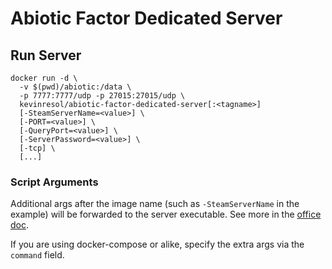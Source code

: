 # Abiotic Factor Dedicated Server

## Run Server

```
docker run -d \
  -v $(pwd)/abiotic:/data \
  -p 7777:7777/udp -p 27015:27015/udp \
  kevinresol/abiotic-factor-dedicated-server[:<tagname>]
  [-SteamServerName=<value>] \
  [-PORT=<value>] \
  [-QueryPort=<value>] \
  [-ServerPassword=<value>] \
  [-tcp] \
  [...]
```

### Script Arguments

Additional args after the image name (such as `-SteamServerName` in the example) will be forwarded to the server executable. See more in the [office doc](https://github.com/DFJacob/AbioticFactorDedicatedServer/wiki/Guide-%E2%80%90-Quickstart).

If you are using docker-compose or alike, specify the extra args via the `command` field.
